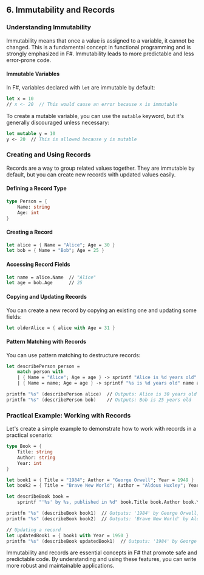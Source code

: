 
## 6. Immutability and Records

### Understanding Immutability

Immutability means that once a value is assigned to a variable, it cannot be changed. This is a fundamental concept in functional programming and is strongly emphasized in F#. Immutability leads to more predictable and less error-prone code.

#### Immutable Variables

In F#, variables declared with `let` are immutable by default:

```fsharp
let x = 10
// x <- 20  // This would cause an error because x is immutable
```

To create a mutable variable, you can use the `mutable` keyword, but it's generally discouraged unless necessary:

```fsharp
let mutable y = 10
y <- 20  // This is allowed because y is mutable
```

### Creating and Using Records

Records are a way to group related values together. They are immutable by default, but you can create new records with updated values easily.

#### Defining a Record Type

```fsharp
type Person = {
    Name: string
    Age: int
}
```

#### Creating a Record

```fsharp
let alice = { Name = "Alice"; Age = 30 }
let bob = { Name = "Bob"; Age = 25 }
```

#### Accessing Record Fields

```fsharp
let name = alice.Name  // "Alice"
let age = bob.Age      // 25
```

#### Copying and Updating Records

You can create a new record by copying an existing one and updating some fields:

```fsharp
let olderAlice = { alice with Age = 31 }
```

#### Pattern Matching with Records

You can use pattern matching to destructure records:

```fsharp
let describePerson person =
    match person with
    | { Name = "Alice"; Age = age } -> sprintf "Alice is %d years old" age
    | { Name = name; Age = age } -> sprintf "%s is %d years old" name age

printfn "%s" (describePerson alice)  // Outputs: Alice is 30 years old
printfn "%s" (describePerson bob)    // Outputs: Bob is 25 years old
```

### Practical Example: Working with Records

Let's create a simple example to demonstrate how to work with records in a practical scenario:

```fsharp
type Book = {
    Title: string
    Author: string
    Year: int
}

let book1 = { Title = "1984"; Author = "George Orwell"; Year = 1949 }
let book2 = { Title = "Brave New World"; Author = "Aldous Huxley"; Year = 1932 }

let describeBook book =
    sprintf "'%s' by %s, published in %d" book.Title book.Author book.Year

printfn "%s" (describeBook book1)  // Outputs: '1984' by George Orwell, published in 1949
printfn "%s" (describeBook book2)  // Outputs: 'Brave New World' by Aldous Huxley, published in 1932

// Updating a record
let updatedBook1 = { book1 with Year = 1950 }
printfn "%s" (describeBook updatedBook1)  // Outputs: '1984' by George Orwell, published in 1950
```

Immutability and records are essential concepts in F# that promote safe and predictable code. By understanding and using these features, you can write more robust and maintainable applications.
